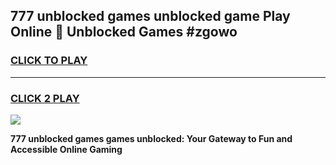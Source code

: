 
## 777 unblocked games unblocked game Play Online 👋 Unblocked Games #zgowo
<h3>
<a href="https://premium.freeplayer.one?title=777_unblocked_games&ref=21F">CLICK TO PLAY</a></h3>
<hr>

<h3>
<a href="https://premium.freeplayer.one?title=777_unblocked_games&ref=21F">CLICK 2 PLAY</a>
  
</h3>

<a href="https://premium.freeplayer.one?title=777_unblocked_games&ref=21F/"><img src="https://clearcache.store/games.png"></a>


**777 unblocked games games unblocked: Your Gateway to Fun and Accessible Online Gaming**
